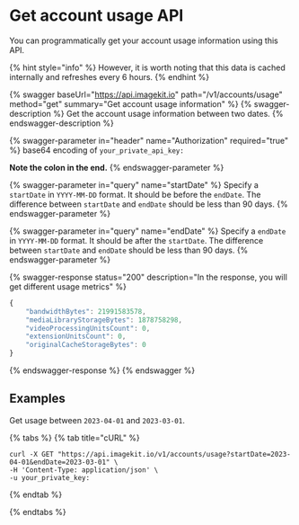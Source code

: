 # Get account usage API

You can programmatically get your account usage information using this API.

{% hint style="info" %}
However, it is worth noting that this data is cached internally and refreshes every 6 hours.
{% endhint %}

{% swagger baseUrl="https://api.imagekit.io" path="/v1/accounts/usage" method="get" summary="Get account usage information" %}
{% swagger-description %}
Get the account usage information between two dates.
{% endswagger-description %}

{% swagger-parameter in="header" name="Authorization" required="true" %}
base64 encoding of `your_private_api_key:`

**Note the colon in the end.**
{% endswagger-parameter %}

{% swagger-parameter in="query" name="startDate" %}
Specify a `startDate` in `YYYY-MM-DD` format. It should be before the `endDate`. The difference between `startDate` and `endDate` should be less than 90 days.
{% endswagger-parameter %}

{% swagger-parameter in="query" name="endDate" %}
Specify a `endDate` in `YYYY-MM-DD` format. It should be after the `startDate`. The difference between `startDate` and `endDate` should be less than 90 days.
{% endswagger-parameter %}

{% swagger-response status="200" description="In the response, you will get different usage metrics" %}
```javascript
{
    "bandwidthBytes": 21991583578,
    "mediaLibraryStorageBytes": 1878758298,
    "videoProcessingUnitsCount": 0,
    "extensionUnitsCount": 0,
    "originalCacheStorageBytes": 0
}
```
{% endswagger-response %}
{% endswagger %}



## Examples

Get usage between `2023-04-01` and `2023-03-01`.

{% tabs %}
{% tab title="cURL" %}
```basic
curl -X GET "https://api.imagekit.io/v1/accounts/usage?startDate=2023-04-01&endDate=2023-03-01" \
-H 'Content-Type: application/json' \
-u your_private_key:
```
{% endtab %}

{% endtabs %}
